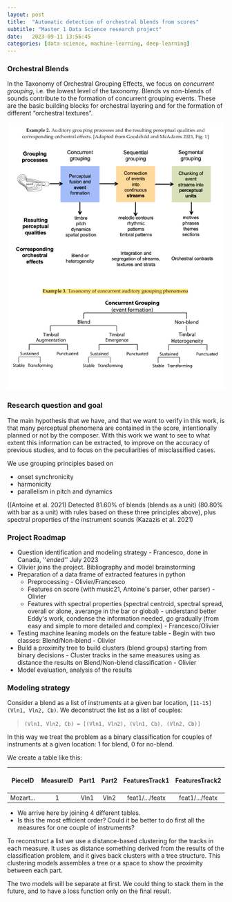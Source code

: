 ```yaml
---
layout: post
title:  "Automatic detection of orchestral blends from scores"
subtitle: "Master 1 Data Science research project"
date:   2023-09-11 13:56:45
categories: [data-science, machine-learning, deep-learning]
---
```


### Orchestral Blends

In the Taxonomy of Orchestral Grouping Effects, we focus on *concurrent grouping*, i.e. the lowest level of the taxonomy. Blends vs non-blends of sounds contribute to the formation of concurrent grouping events. These are the basic building blocks for orchestral layering and for the formation of different “orchestral textures”.

![Alt text](images/Taxonomy1.png "TOGE Concurrent Grouping")

### Research question and goal

The main hypothesis that we have, and that we want to verify in this work, is that many perceptual phenomena are contained in the score, intentionally planned or not by the composer. With this work we want to see to what extent this information can be extracted, to improve on the accuracy of previous studies, and to focus on the peculiarities of misclassified cases.

We use grouping principles based on

- onset synchronicity
- harmonicity
- parallelism in pitch and dynamics

((Antoine et al. 2021) Detected 81.60% of blends (blends as a unit) (80.80% with bar as a unit) with rules based on these three principles above), plus spectral properties of the instrument sounds (Kazazis et al. 2021)

### Project Roadmap

- Question identification and modeling strategy - Francesco, done in Canada, ''*ended*'' July 2023
- Olivier joins the project. Bibliography and model brainstorming
- Preparation of a data frame of extracted features in python
  - Preprocessing - Olivier/Francesco
  - Features on score (with music21, Antoine's parser, other parser) - Olivier
  - Features with spectral properties (spectral centroid, spectral spread, overall or alone, averange in the bar or global) - understand better Eddy's work, condense the information needed, go gradually (from easy and simple to more detailed and complex) - Francesco/Olivier
- Testing machine leaning models on the feature table - Begin with two classes: Blend/Non-blend - Olivier
- Build a proximity tree to build clusters (blend groups) starting from binary decisions - Cluster tracks in the same measures using as distance the results on Blend/Non-blend classification - Olivier
- Model evaluation, analysis of the results

### Modeling strategy

Consider a blend as a list of instruments at a given bar location, ``[11-15] (Vln1, Vln2, Cb)``. We deconstruct the list as a list of couples:

> ``(Vln1, Vln2, Cb) = [(Vln1, Vln2), (Vln1, Cb), (Vln2, Cb)]``

In this way we treat the problem as a binary classification for couples of instruments at a given location: $1$ for blend, $0$ for no-blend.

We create a table like this:

|  PieceID  | MeasureID | Part1 | Part2 |   FeaturesTrack1  |   FeaturesTrack2  | CrossTrackFeatures | Target: Blend (1/0)  |
|:---------:|:---------:|:-----:|:-----:|:-----------------:|:-----------------:|:------------------:|:--------------------:|
| Mozart... |     1     | Vln1  |  Vln2 |  feat1/.../featx  |  feat1/.../featx  |   feat1/.../featx  |           1          |

- We arrive here by joining 4 different tables.
- Is this the most efficient order? Could it be better to do first all the measures for one couple of instruments?

To reconstruct a list we use a distance-based clustering for the tracks in each measure. It uses as distance something derived from the results of the classification problem, and it gives back clusters with a tree structure. This clustering models assembles a tree or a space to show the proximity between each part.

The two models will be separate at first. We could thing to stack them in the future, and to have a loss function only on the final result.
